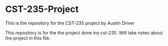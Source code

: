 # CST-235-Project
This is the repository for the CST-235 project by Austin Driver

This repository is for the the project done ins cst-235.
Will take notes about the project in this file.
